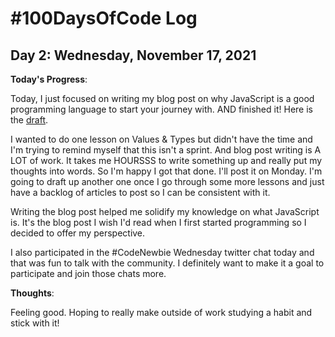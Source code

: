 # #100DaysOfCode Log

## Day 2: Wednesday, November 17, 2021

**Today's Progress**:

Today, I just focused on writing my blog post on why JavaScript is a good programming language to start your journey with. AND finished it! Here is the [draft](https://hashnode.com/preview/6194748893892e4586937454). 

I wanted to do one lesson on Values & Types but didn't have the time and I'm trying to remind myself that this isn't a sprint. And blog post writing is A LOT of work. It takes me HOURSSS to write something up and really put my thoughts into words. So I'm happy I got that done. I'll post it on Monday. I'm going to draft up another one once I go through some more lessons and just have a backlog of articles to post so I can be consistent with it.

Writing the blog post helped me solidify my knowledge on what JavaScript is. It's the blog post I wish I'd read when I first started programming so I decided to offer my perspective.

I also participated in the #CodeNewbie Wednesday twitter chat today and that was fun to talk with the community. I definitely want to make it a goal to participate and join those chats more.

**Thoughts**:

Feeling good. Hoping to really make outside of work studying a habit and stick with it!

